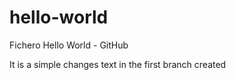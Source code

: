 # hello-world
Fichero Hello World - GitHub

It is a simple changes text in the first branch created
